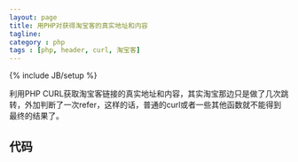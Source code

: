 ```yaml
---
layout: page
title: 用PHP对获得淘宝客的真实地址和内容
tagline: 
category : php
tags : [php, header, curl, 淘宝客]
---
```

{% include JB/setup %}

利用PHP CURL获取淘宝客链接的真实地址和内容，其实淘宝那边只是做了几次跳转，外加判断了一次refer，这样的话，普通的curl或者一些其他函数就不能得到最终的结果了。

## 代码
<script src="https://gist.github.com/cnxzcxy/82210caf6fd0b5e720c4.js"></script>
